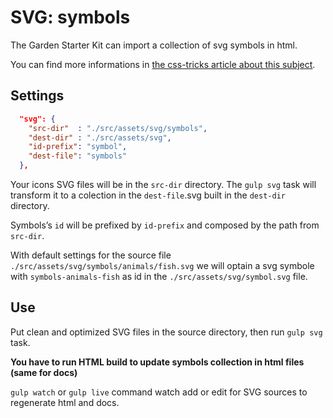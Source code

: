 
SVG: symbols
===============================================================================

The Garden Starter Kit can import a collection of svg symbols in html.

You can find more informations in [the css-tricks article about this subject](https://css-tricks.com/svg-symbol-good-choice-icons/).


Settings
-------------------------------------------------------------------------------

```json
  "svg": {
    "src-dir"  : "./src/assets/svg/symbols",
    "dest-dir" : "./src/assets/svg",
    "id-prefix": "symbol",
    "dest-file": "symbols"
  },
```

Your icons SVG files will be in the `src-dir` directory.
The `gulp svg` task will transform it to a colection in the `dest-file`.svg built in the `dest-dir` directory.

Symbols’s `id` will be prefixed by `id-prefix` and composed by the path from `src-dir`.

With default settings for the source file `./src/assets/svg/symbols/animals/fish.svg` we will optain a svg symbole with `symbols-animals-fish` as id in the `./src/assets/svg/symbol.svg` file.


Use
-------------------------------------------------------------------------------

Put clean and optimized SVG files in the source directory, then run `gulp svg` task.

__You have to run HTML build to update symbols collection in html files (same for docs)__

`gulp watch` or `gulp live` command watch add or edit for SVG sources to regenerate html and docs.

